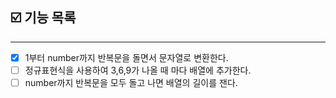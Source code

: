 ## ☑️ 기능 목록
---
- [x] 1부터 number까지 반복문을 돌면서 문자열로 변환한다.
- [ ] 정규표현식을 사용하여 3,6,9가 나올 때 마다 배열에 추가한다.
- [ ] number까지 반복문을 모두 돌고 나면 배열의 길이를 잰다.